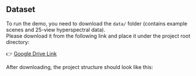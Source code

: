 ## Dataset

To run the demo, you need to download the `data/` folder (contains example scenes and 25-view hyperspectral data).  
Please download it from the following link and place it under the project root directory:

👉 [Google Drive Link](https://drive.google.com/your-link-here)

After downloading, the project structure should look like this:

